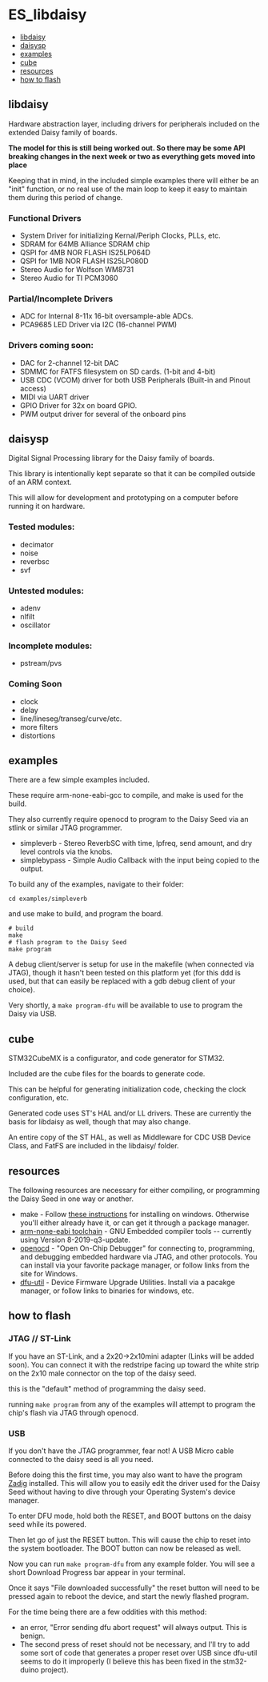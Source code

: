 # ES_libdaisy

- [libdaisy](#libdaisy)
- [daisysp](#daisysp)
- [examples](#examples)
- [cube](#cube)
- [resources](#resources)
- [how to flash](#how-to-flash)

## libdaisy

Hardware abstraction layer, including drivers for peripherals included on the extended Daisy family of boards.

**The model for this is still being worked out. So there may be some API breaking changes in the next week or two as everything gets moved into place**

Keeping that in mind, in the included simple examples there will either be an "init" function, or no real use of the main loop to keep it easy to maintain them during this period of change.

### Functional Drivers

- System Driver for initializing Kernal/Periph Clocks, PLLs, etc.
- SDRAM for 64MB Alliance SDRAM chip
- QSPI for 4MB NOR FLASH IS25LP064D
- QSPI for 1MB NOR FLASH IS25LP080D
- Stereo Audio for Wolfson WM8731
- Stereo Audio for TI PCM3060

### Partial/Incomplete Drivers

- ADC for Internal 8-11x 16-bit oversample-able ADCs.
- PCA9685 LED Driver via I2C (16-channel PWM)

### Drivers coming soon:

- DAC for 2-channel 12-bit DAC
- SDMMC for FATFS filesystem on SD cards. (1-bit and 4-bit)
- USB CDC (VCOM) driver for both USB Peripherals (Built-in and Pinout access)
- MIDI via UART driver
- GPIO Driver for 32x on board GPIO.
- PWM output driver for several of the onboard pins

## daisysp

Digital Signal Processing library for the Daisy family of boards.

This library is intentionally kept separate so that it can be compiled outside of an ARM context. 

This will allow for development and prototyping on a computer before running it on hardware.

### Tested modules:

- decimator
- noise
- reverbsc
- svf

### Untested modules:

- adenv
- nlfilt
- oscillator

### Incomplete modules:

- pstream/pvs 

### Coming Soon

- clock
- delay
- line/lineseg/transeg/curve/etc.
- more filters
- distortions

## examples

There are a few simple examples included.

These require arm-none-eabi-gcc to compile, and make is used for the build.

They also currently require openocd to program to the Daisy Seed via an stlink or similar JTAG programmer.

- simpleverb - Stereo ReverbSC with time, lpfreq, send amount, and dry level controls via the knobs.
- simplebypass - Simple Audio Callback with the input being copied to the output.

To build any of the examples, navigate to their folder:

```
cd examples/simpleverb
```

and use make to build, and program the board.

```
# build
make
# flash program to the Daisy Seed
make program
```

A debug client/server is setup for use in the makefile (when connected via JTAG), though it hasn't been tested on this platform yet (for this ddd is used, but that can easily be replaced with a gdb debug client of your choice).

Very shortly, a `make program-dfu` will be available to use to program the Daisy via USB.

## cube

STM32CubeMX is a configurator, and code generator for STM32.

Included are the cube files for the boards to generate code.

This can be helpful for generating initialization code, checking the clock configuration, etc. 

Generated code uses ST's HAL and/or LL drivers. These are currently the basis for libdaisy as well, though that may also change.

An entire copy of the ST HAL, as well as Middleware for CDC USB Device Class, and FatFS are included in the libdaisy/ folder.

## resources

The following resources are necessary for either compiling, or programming the Daisy Seed in one way or another.

- make - Follow [these instructions](http://gnuwin32.sourceforge.net/packages/make.htm) for installing on windows. Otherwise you'll either already have it, or can get it through a package manager.
- [arm-none-eabi toolchain](https://developer.arm.com/tools-and-software/open-source-software/developer-tools/gnu-toolchain/gnu-rm/downloads) - GNU Embedded compiler tools -- currently using Version 8-2019-q3-update.
- [openocd](http://openocd.org/) - "Open On-Chip Debugger" for connecting to, programming, and debugging embedded hardware via JTAG, and other protocols. You can install via your favorite package manager, or follow links from the site for Windows.
- [dfu-util](http://dfu-util.sourceforge.net/index.html) - Device Firmware Upgrade Utilities. Install via a pacakge manager, or follow links to binaries for windows, etc.


## how to flash

### JTAG // ST-Link

If you have an ST-Link, and a 2x20->2x10mini adapter (Links will be added soon). You can connect it with the redstripe facing up toward the white strip on the 2x10 male connector on the top of the daisy seed.

this is the "default" method of programming the daisy seed.

running `make program` from any of the examples will attempt to program the chip's flash via JTAG through openocd.

### USB

If you don't have the JTAG programmer, fear not! A USB Micro cable connected to the daisy seed is all you need.

Before doing this the first time, you may also want to have the program [Zadig](https://zadig.akeo.ie/) installed. This will allow you to easily edit the driver used for the Daisy Seed without having to dive through your Operating System's device manager. 

To enter DFU mode, hold both the RESET, and BOOT buttons on the daisy seed while its powered.

Then let go of just the RESET button. This will cause the chip to reset into the system bootloader. The BOOT button can now be released as well.

Now you can run `make program-dfu` from any example folder. You will see a short Download Progress bar appear in your terminal.

Once it says "File downloaded successfully" the reset button will need to be pressed again to reboot the device, and start the newly flashed program.

For the time being there are a few oddities with this method:
- an error, "Error sending dfu abort request" will always output. This is benign.
- The second press of reset should not be necessary, and I'll try to add some sort of code that generates a proper reset over USB since dfu-util seems to do it improperly (I believe this has been fixed in the stm32-duino project).



